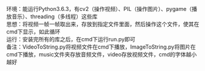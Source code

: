 环境：能运行Python3.6.3，有cv2（操作视频）、PIL（操作图片）、pygame（播放音乐）、threading（多线程）这些库 <br>
思想：将视频一帧一帧取出来，存放到指定文件里面，然后操作这个文件，使其在cmd下显示，如此循环<br>
运行：安装完所有的库之后，在cmd下运行run.py即可<br>
备注：VideoToString.py将视频文件在cmd下播放，ImageToString.py将图片在cmd下播放，music文件夹存放音频文件，video存放视频文件，cmd的字体越小越好<br>
